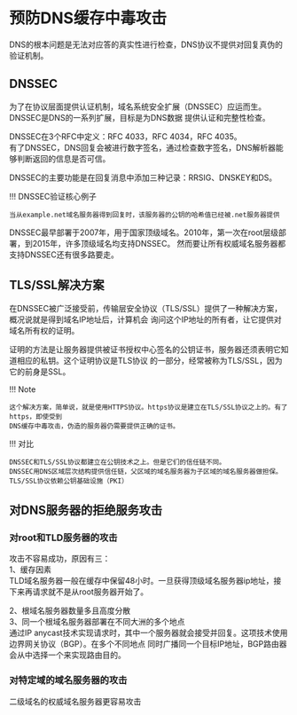 # 预防DNS缓存中毒攻击

DNS的根本问题是无法对应答的真实性进行检查，DNS协议不提供对回复真伪的验证机制。

## DNSSEC

为了在协议层面提供认证机制，域名系统安全扩展（DNSSEC）应运而生。DNSSEC是DNS的一系列扩展，目标是为DNS数据
提供认证和完整性检查。

DNSSEC在3个RFC中定义：RFC 4033，RFC 4034，RFC 4035。  
有了DNSSEC，DNS回复会被进行数字签名，通过检查数字签名，DNS解析器能够判断返回的信息是否可信。  

DNSSEC的主要功能是在回复消息中添加三种记录：RRSIG、DNSKEY和DS。

!!! DNSSEC验证核心例子

    当从example.net域名服务器得到回复时，该服务器的公钥的哈希值已经被.net服务器提供

DNSSEC最早部署于2007年，用于国家顶级域名。2010年，第一次在root层级部署，到2015年，许多顶级域名均支持DNSSEC。
然而要让所有权威域名服务器都支持DNSSEC还有很多路要走。

## TLS/SSL解决方案

在DNSSEC被广泛接受前，传输层安全协议（TLS/SSL）提供了一种解决方案，概况说就是得到域名IP地址后，计算机会
询问这个IP地址的所有者，让它提供对域名所有权的证明。

证明的方法是让服务器提供被证书授权中心签名的公钥证书，服务器还须表明它知道相应的私钥。这个证明协议是TLS协议
的一部分，经常被称为TLS/SSL，因为它的前身是SSL。

!!! Note

    这个解决方案，简单说，就是使用HTTPS协议。https协议是建立在TLS/SSL协议之上的。有了https，即使受到
    DNS缓存中毒攻击，伪造的服务器仍需要提供正确的证书。

!!! 对比

    DNSSEC和TLS/SSL协议都建立在公钥技术之上。但是它们的信任链不同。  
    DNSSEC用DNS区域层次结构提供信任链，父区域的域名服务器为子区域的域名服务器做担保。  
    TLS/SSL协议依赖公钥基础设施（PKI）
    
## 对DNS服务器的拒绝服务攻击

### 对root和TLD服务器的攻击

攻击不容易成功，原因有三：  
1、缓存因素  
TLD域名服务器一般在缓存中保留48小时。一旦获得顶级域名服务器ip地址，接下来再请求就不是从root服务器开始了。  

2、根域名服务器数量多且高度分散  
3、同一个根域名服务器部署在不同大洲的多个地点  
通过IP anycast技术实现请求时，其中一个服务器就会接受并回复。这项技术使用边界网关协议（BGP）。在多个不同地点
同时广播同一个目标IP地址，BGP路由器会从中选择一个来实现路由目的。

### 对特定域的域名服务器的攻击

二级域名的权威域名服务器更容易攻击